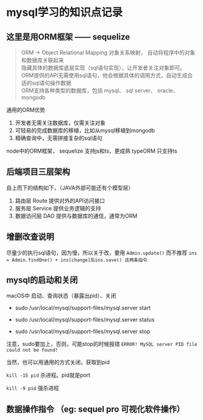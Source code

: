 # mysql学习的知识点记录



## 这里是用ORM框架 —— sequelize

> ORM ->  Object Relational Mapping 对象关系映射， 自动将程序中的对象和数据库关联起来  
> 隐藏具体的数据库底层实现（sql语句实现），让开发者关注对象即可。ORM提供的API无需使用sql语句，他会根据具体的调用方式，自动生成合适的sql语句操作数据  
> ORM支持各种类型的数据库，包括 mysql、 sql server、 oracle、 mongodb

通用的ORM优势
1. 开发者无需关注数据库，仅需关注对象
2. 可轻易的完成数据库的移植，比如从mysql移植到mongodb
3. 精确查询中，无需拼接复杂的sql语句

node中的ORM框架，
sequelize 支持js和ts，更成熟
typeORM  只支持ts

## 后端项目三层架构

自上而下的结构如下，（JAVA外部可能还有个模型层）

1. 路由层  Route  提供对外的API访问接口
2. 服务层  Service  提供业务逻辑的支持
3. 数据访问层 DAO  提供与数据库的通信，通常为ORM



## 增删改查说明

尽量少的执行sql语句，因为慢，所以关于改，要用 `Admin.update()` 而不推荐 `ins = Admin.findOne() + ins[change]后ins.save() 这两条指令`



## mysql的启动和关闭

macOS中 启动、查询状态（暴露出pid）、关闭

- sudo /usr/local/mysql/support-files/mysql.server start

- sudo /usr/local/mysql/support-files/mysql.server status

- sudo /usr/local/mysql/support-files/mysql.server stop

注意，sudo要加上，否则，可能stop的时候报错 `ERROR! MySQL server PID file could not be found!` 

当然，也可以用通用的方式关闭，获取到pid

`kill -15 pid` 杀进程。pid就是port

`kill -9 pid` 强杀进程


## 数据操作指令 （eg: sequel pro 可视化软件操作）

